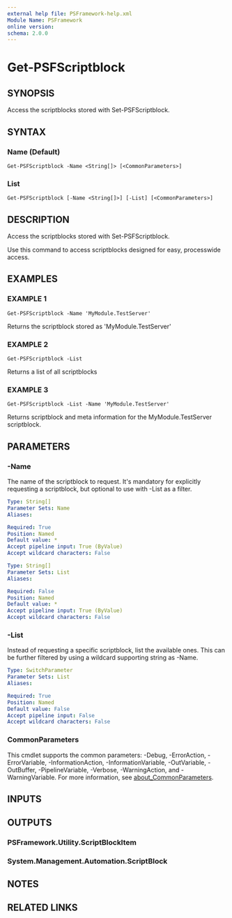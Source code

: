 ```yaml
---
external help file: PSFramework-help.xml
Module Name: PSFramework
online version:
schema: 2.0.0
---
```


# Get-PSFScriptblock

## SYNOPSIS
Access the scriptblocks stored with Set-PSFScriptblock.

## SYNTAX

### Name (Default)
```
Get-PSFScriptblock -Name <String[]> [<CommonParameters>]
```

### List
```
Get-PSFScriptblock [-Name <String[]>] [-List] [<CommonParameters>]
```

## DESCRIPTION
Access the scriptblocks stored with Set-PSFScriptblock.

Use this command to access scriptblocks designed for easy, processwide access.

## EXAMPLES

### EXAMPLE 1
```
Get-PSFScriptblock -Name 'MyModule.TestServer'
```

Returns the scriptblock stored as 'MyModule.TestServer'

### EXAMPLE 2
```
Get-PSFScriptblock -List
```

Returns a list of all scriptblocks

### EXAMPLE 3
```
Get-PSFScriptblock -List -Name 'MyModule.TestServer'
```

Returns scriptblock and meta information for the MyModule.TestServer scriptblock.

## PARAMETERS

### -Name
The name of the scriptblock to request.
It's mandatory for explicitly requesting a scriptblock, but optional to use with -List as a filter.

```yaml
Type: String[]
Parameter Sets: Name
Aliases:

Required: True
Position: Named
Default value: *
Accept pipeline input: True (ByValue)
Accept wildcard characters: False
```

```yaml
Type: String[]
Parameter Sets: List
Aliases:

Required: False
Position: Named
Default value: *
Accept pipeline input: True (ByValue)
Accept wildcard characters: False
```

### -List
Instead of requesting a specific scriptblock, list the available ones.
This can be further filtered by using a wildcard supporting string as -Name.

```yaml
Type: SwitchParameter
Parameter Sets: List
Aliases:

Required: True
Position: Named
Default value: False
Accept pipeline input: False
Accept wildcard characters: False
```

### CommonParameters
This cmdlet supports the common parameters: -Debug, -ErrorAction, -ErrorVariable, -InformationAction, -InformationVariable, -OutVariable, -OutBuffer, -PipelineVariable, -Verbose, -WarningAction, and -WarningVariable. For more information, see [about_CommonParameters](http://go.microsoft.com/fwlink/?LinkID=113216).

## INPUTS

## OUTPUTS

### PSFramework.Utility.ScriptBlockItem
### System.Management.Automation.ScriptBlock
## NOTES

## RELATED LINKS
